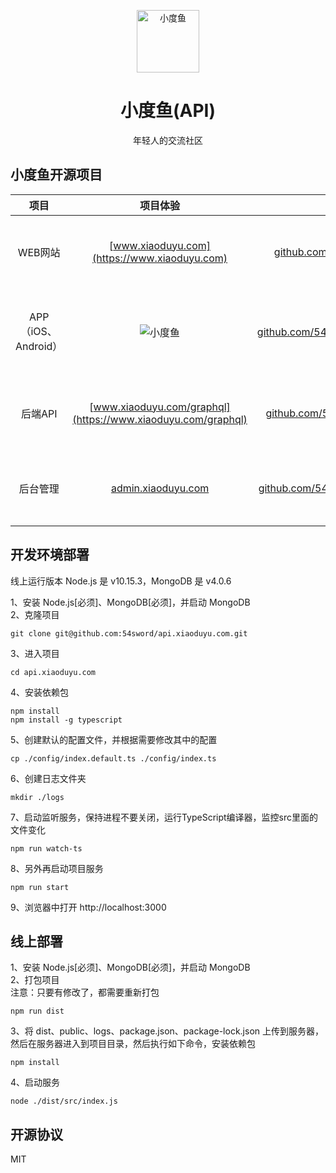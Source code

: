 <p align="center">
<img src="https://qncdn.xiaoduyu.com/20190507.png" alt="小度鱼" width="100">
</p>
<h1 align="center">小度鱼(API)</h1>
<p align="center">年轻人的交流社区</p>

## 小度鱼开源项目
|项目|项目体验|原代码|主要技术栈|
|:---:|:---:|:---:|:---:|
|WEB网站|[www.xiaoduyu.com](https://www.xiaoduyu.com)|[github.com/54sword/xiaoduyu.com](https://github.com/54sword/xiaoduyu.com)|React、Redux、React-Router、GraphQL|
|APP（iOS、Android）|![小度鱼](https://qncdn.xiaoduyu.com/qrcode.png "小度鱼")|[github.com/54sword/xiaoduyuReactNative](https://github.com/54sword/xiaoduyuReactNative)|React-Native、Redux、React-Navigation、GraphQL|
|后端API|[www.xiaoduyu.com/graphql](https://www.xiaoduyu.com/graphql)|[github.com/54sword/api.xiaoduyu.com](https://github.com/54sword/api.xiaoduyu.com)|TypeScript、NodeJS、Express、MongoDB、GraphQL|
|后台管理|[admin.xiaoduyu.com](http://admin.xiaoduyu.com)|[github.com/54sword/admin.xiaoduyu.com](https://github.com/54sword/admin.xiaoduyu.com)|React、Redux、React-Router、GraphQL|


## 开发环境部署

线上运行版本 Node.js 是 v10.15.3，MongoDB 是 v4.0.6

1、安装 Node.js[必须]、MongoDB[必须]，并启动 MongoDB   
2、克隆项目   
```
git clone git@github.com:54sword/api.xiaoduyu.com.git   
```
   
3、进入项目   
```
cd api.xiaoduyu.com
```
   
4、安装依赖包   
```
npm install
npm install -g typescript
```
   
5、创建默认的配置文件，并根据需要修改其中的配置   
```
cp ./config/index.default.ts ./config/index.ts
```

6、创建日志文件夹  
```
mkdir ./logs
```
   
7、启动监听服务，保持进程不要关闭，运行TypeScript编译器，监控src里面的文件变化    
```
npm run watch-ts
```
   
8、另外再启动项目服务   
```
npm run start
```

9、浏览器中打开 http://localhost:3000

## 线上部署
1、安装 Node.js[必须]、MongoDB[必须]，并启动 MongoDB  
2、打包项目  
注意：只要有修改了，都需要重新打包  
```
npm run dist
```

3、将 dist、public、logs、package.json、package-lock.json 上传到服务器，然后在服务器进入到项目目录，然后执行如下命令，安装依赖包  
```
npm install
```

4、启动服务  
```
node ./dist/src/index.js
```

## 开源协议
MIT
